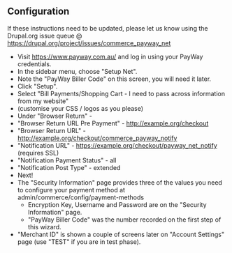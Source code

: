 Configuration
-------------

If these instructions need to be updated, please let us know using the
Drupal.org issue queue @ https://drupal.org/project/issues/commerce_payway_net

* Visit https://www.payway.com.au/ and log in using your PayWay credentials.
* In the sidebar menu, choose "Setup Net".
 * Note the "PayWay Biller Code" on this screen, you will need it later.
* Click "Setup".
* Select "Bill Payments/Shopping Cart - I need to pass across information from my website"
* (customise your CSS / logos as you please)
* Under "Browser Return" -
 * "Browser Return URL Pre Payment" - http://example.org/checkout
 * "Browser Return URL" - http://example.org/checkout/commerce_payway_notify
 * "Notification URL" - https://example.org/checkout/payway_net_notify (requires SSL)
 * "Notification Payment Status" - all
 * "Notification Post Type" - extended
* Next!
* The "Security Information" page provides three of the values you need to
  configure your payment method at admin/commerce/config/payment-methods
  * Encryption Key, Username and Password are on the "Security Information" page.
  * "PayWay Biller Code" was the number recorded on the first step of this wizard.
* "Merchant ID" is shown a couple of screens later on "Account
  Settings" page (use "TEST" if you are in test phase).
